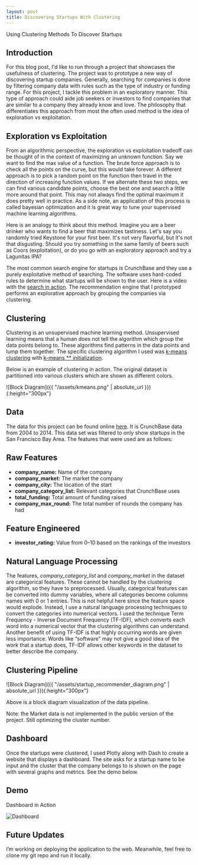 ```yaml
---
layout: post
title: Discovering Startups With Clustering
---
```


Using Clustering Methods To Discover Startups

## Introduction
For this blog post, I'd like to run through a project that showcases the usefulness of clustering. The project was to prototype a new way of discovering startup companies. Generally, searching for companies is done by filtering company data with rules such as the type of industry or funding range. For this project, I tackle this problem in an exploratory manner. This type of approach could aide job seekers or investors to find companies that are similar to a company they already know and love. The philosophy that differentiates this approach from most the often used method is the idea of exploration vs exploitation. 

## Exploration vs Exploitation
From an algorithmic perspective, the exploration vs exploitation tradeoff can be thought of in the context of maximizing an unknown function. Say we want to find the max value of a function. The brute force approach is to check all the points on the curve, but this would take forever. A different approach is to pick a random point on the function then travel in the direction of increasing function values. If we alternate these two steps, we can find various candidate points, choose the best one and search a little more around that point. This may not always find the optimal maximum it does pretty well in practice. As a side note, an application of this process is called bayesian optimization and it is great way to tune your supervised machine learning algorithms.

Here is an analogy to think about this method. Imagine you are a beer drinker who wants to find a beer that maximizes tastiness. Let's say you randomly tried Keystone for your first beer. It's not very flavorful, but it's not that disgusting. Should you try something in the same family of beers such as Coors (exploitation), or do you go with an exploratory approach and try a Lagunitas IPA?

The most common search engine for startups is CrunchBase and they use a purely exploitative method of searching. The software uses hard-coded rules to determine what startups will be shown to the user. Here is a video with the [search in action](https://www.youtube.com/watch?v=HsJBoMbsV-M). The recommendation engine that I prototyped performs an explorative approach by grouping the companies via clustering.

## Clustering
Clustering is an unsupervised machine learning method. Unsupervised learning means that a human does not tell the algorithm which group the data points belong to. These algorithms find patterns in the data points and lump them together. The specific clustering algorithm I used was [k-means clustering](https://en.wikipedia.org/wiki/K-means_clustering) with [k-means ** initialization](https://en.wikipedia.org/wiki/K-means%2B%2B).

Below is an example of clustering in action. The original dataset is partitioned into various clusters which are shown as different colors.

![Block Diagram]({{ "/assets/kmeans.png" | absolute_url }}){:height="300px"}


## Data
The data for this project can be found online [here](https://www.dropbox.com/s/brtuewlpskwk07l/crunchbase_monthly_export_d43b4klo2ade53.xlsx?dl=0). It is CrunchBase data from 2004 to 2014. This data set was filtered to only show startups in the San Francisco Bay Area. The features that were used are as follows:

## Raw Features
- **company_name:** Name of the company
- **company_market:** The market the company 
- **company_city:** The location of the start
- **company_category_list:** Relevant categories that CrunchBase uses
- **total_funding:** Total amount of funding raised
- **company_max_round:** The total number of rounds the company has had

## Feature Engineered
- **investor_rating:** Value from 0–10 based on the rankings of the investors 


## Natural Language Processing
The features, *company_category_list* and  *company_market* in the dataset are categorical features. These cannot be handled by the clustering algorithm, so they have to preprocessed. Usually, categorical features can be converted into dummy variables, where all categories become columns names with 0 or 1 entries. This is not helpful here since the feature space would explode. Instead, I use a natural language processing techniques to convert the categories into numerical vectors. I used the technique Term Frequency - Inverse Document Frequency (TF-IDF), which converts each word into a numerical vector that the clustering algorithms can understand. Another benefit of using TF-IDF is that highly occurring words are given less importance. Words like “software” may not give a good idea of the work that a startup does, TF-IDF allows other keywords in the dataset to better describe the company.

## Clustering Pipeline
![Block Diagram]({{ "/assets/startup_recommender_diagram.png" | absolute_url }}){:height="300px"}

Above is a block diagram visualization of the data pipeline.

Note: the Market data is not implemented in the public version of the project. Still optimizing the cluster number.

## Dashboard
Once the startups were clustered, I used Plotly along with Dash to create a website that displays a dashboard. The site asks for a startup name to be input and the cluster that the company belongs to is shown on the page with several graphs and metrics. See the demo below.

## Demo
Dashboard in Action

![Dashboard](https://media.giphy.com/media/2wU7GtEEBXaM3JS97p/giphy.gif)

## Future Updates
I’m working on deploying the application to the web. Meanwhile, feel free to clone my git repo and run it locally.
